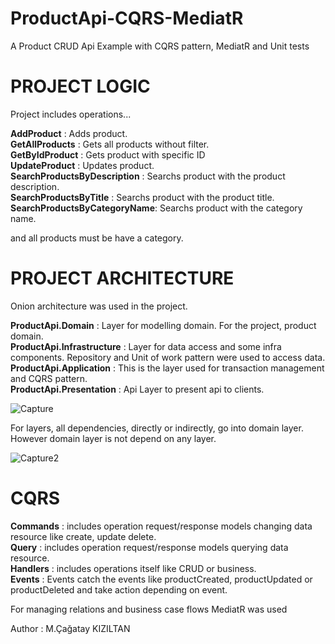 # ProductApi-CQRS-MediatR
A Product CRUD Api Example with CQRS pattern, MediatR and Unit tests

# PROJECT LOGIC

Project includes operations...

**AddProduct** : Adds product. <br/>
**GetAllProducts** : Gets all products without filter. <br/>
**GetByIdProduct** : Gets product with specific ID <br/>
**UpdateProduct** : Updates product. <br/>
**SearchProductsByDescription** : Searchs product with the product description. <br/>
**SearchProductsByTitle** : Searchs product with the product title. <br/>
**SearchProductsByCategoryName**: Searchs product with the category name. <br/>

and all products must be have a category.

# PROJECT ARCHITECTURE

Onion architecture was used in the project.

**ProductApi.Domain** : Layer for modelling domain. For the project, product domain.  <br/>
**ProductApi.Infrastructure** : Layer for data access and some infra components. Repository and Unit of work pattern were used to access data.  <br/>
**ProductApi.Application** :  This is the layer used for transaction management and CQRS pattern.  <br/>
**ProductApi.Presentation** :  Api Layer to present api to clients.  <br/>

![Capture](https://user-images.githubusercontent.com/45563744/115993555-0b8b5180-a5dc-11eb-93a0-4d5a603fe5a8.PNG)

For layers, all dependencies, directly or indirectly, go into domain layer. However domain layer is not depend on any layer.

![Capture2](https://user-images.githubusercontent.com/45563744/115993757-ea773080-a5dc-11eb-9c28-6b81142c89da.PNG)

# CQRS

**Commands** : includes operation request/response models changing data resource like create, update delete.<br/>
**Query** : includes operation request/response models querying data resource.<br/>
**Handlers** : includes operations itself like CRUD or business.<br/>
**Events** :  Events catch the events like productCreated, productUpdated or productDeleted and take action depending on event.<br/>

For managing relations and business case flows MediatR was used

Author : M.Çağatay KIZILTAN
